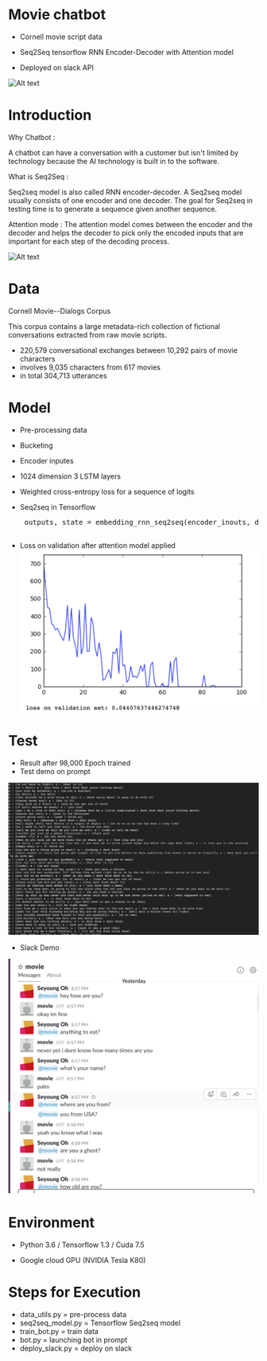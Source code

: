 # Movie chatbot       

* Cornell movie script data

* Seq2Seq tensorflow RNN Encoder-Decoder with Attention model

* Deployed on slack API

![Alt text](https://camo.githubusercontent.com/8d80a980e563249371921b5494403878de6e47f4/68747470733a2f2f7777772e6c64732e636f6d2f77702d636f6e74656e742f75706c6f6164732f323031362f30362f63686174626f745f776f726b666c6f775f76322e737667)

# Introduction

Why Chatbot :

A chatbot can have a conversation with a customer but isn't limited by technology because the AI technology is built in to the software.  

What is Seq2Seq :

Seq2seq model is also called RNN encoder-decoder. A Seq2seq model usually consists of one encoder and one decoder. The goal
for Seq2seq in testing time is to generate a sequence given another sequence. 

Attention mode :
The attention model comes between the encoder and the decoder and helps the decoder to pick only the encoded inputs that are important for each step of the decoding process.

![Alt text](https://image.slidesharecdn.com/tensorflow05-neural-machine-translation-seq2seq-170704044418/95/tensor-flow05-neuralmachinetranslationseq2seq-6-638.jpg?cb=1504913489)

# Data

Cornell Movie--Dialogs Corpus

This corpus contains a large metadata-rich collection of fictional conversations extracted from raw movie scripts.

- 220,579 conversational exchanges between 10,292 pairs of movie characters
- involves 9,035 characters from 617 movies
- in total 304,713 utterances

# Model

* Pre-processing data
* Bucketing
* Encoder inputes
* 1024 dimension 3 LSTM layers
* Weighted cross-entropy loss for a sequence of logits

* Seq2seq in Tensorflow
   <pre>
   outputs, state = embedding_rnn_seq2seq(encoder_inouts, decoder_inputs, cell, num_encoder_symbols, num_decoder_symbols, embedding_size, output_projection=None, feed_previous=False)          
    </pre>           
   
* Loss on validation after attention model applied
   ![Alt text](https://raw.githubusercontent.com/armyohse/movie_chatbot/master/image/Screen%20Shot%202017-10-16%20at%209.52.48%20PM.png)
   
# Test
* Result after 98,000 Epoch trained 
* Test demo on prompt

![Alt text](https://raw.githubusercontent.com/armyohse/movie_chatbot/master/image/Screen%20Shot%202017-10-15%20at%207.50.49%20AM.png)

* Slack Demo


![Alt text](https://raw.githubusercontent.com/armyohse/movie_chatbot/master/image/Screen%20Shot%202017-10-15%20at%207.40.32%20AM.png)


# Environment
* Python 3.6 / Tensorflow 1.3 / Cuda 7.5 

* Google cloud GPU (NVIDIA Tesla K80)
 
# Steps for Execution

  * data_utils.py = pre-process data
  * seq2seq_model.py = Tensorflow Seq2seq model 
  * train_bot.py = train data
  * bot.py = launching bot in prompt
  * deploy_slack.py = deploy on slack
